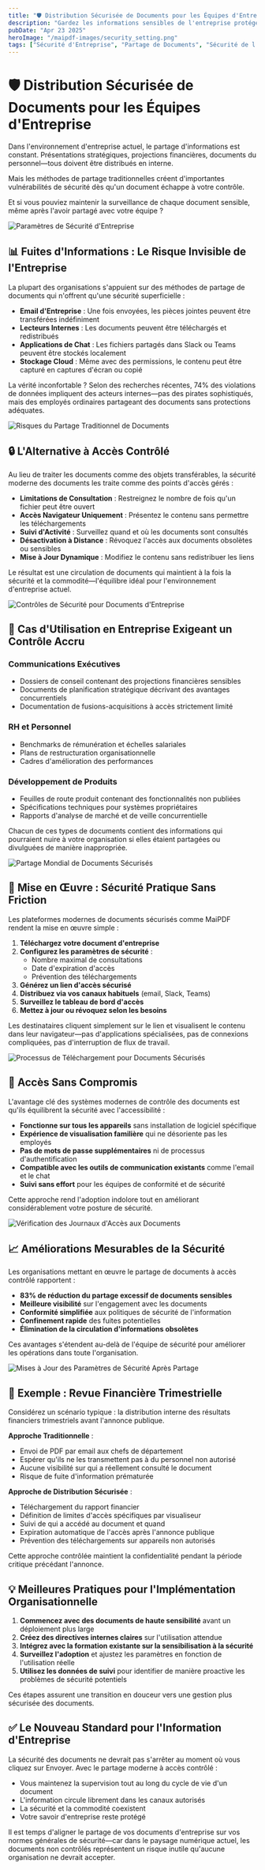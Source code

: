 ```yaml
---
title: "🛡️ Distribution Sécurisée de Documents pour les Équipes d'Entreprise"
description: "Gardez les informations sensibles de l'entreprise protégées même après leur partage. Découvrez comment les contrôles d'accès modernes vous permettent de distribuer des documents internes sans risque de transfert indésirable ou de fuites."
pubDate: "Apr 23 2025"
heroImage: "/maipdf-images/security_setting.png"
tags: ["Sécurité d'Entreprise", "Partage de Documents", "Sécurité de l'Information", "Collaboration d'Équipe"]
---
```


# 🛡️ Distribution Sécurisée de Documents pour les Équipes d'Entreprise

<div class="intro-panel">
  <p>Dans l'environnement d'entreprise actuel, le partage d'informations est constant. Présentations stratégiques, projections financières, documents du personnel—tous doivent être distribués en interne.</p>
  <p>Mais les méthodes de partage traditionnelles créent d'importantes vulnérabilités de sécurité dès qu'un document échappe à votre contrôle.</p>
  <p>Et si vous pouviez maintenir la surveillance de chaque document sensible, même après l'avoir partagé avec votre équipe ?</p>
</div>

![Paramètres de Sécurité d'Entreprise](/maipdf-images/security_level_in_pdf_setting.png)

## 📊 Fuites d'Informations : Le Risque Invisible de l'Entreprise

La plupart des organisations s'appuient sur des méthodes de partage de documents qui n'offrent qu'une sécurité superficielle :

- **Email d'Entreprise** : Une fois envoyées, les pièces jointes peuvent être transférées indéfiniment
- **Lecteurs Internes** : Les documents peuvent être téléchargés et redistribués
- **Applications de Chat** : Les fichiers partagés dans Slack ou Teams peuvent être stockés localement
- **Stockage Cloud** : Même avec des permissions, le contenu peut être capturé en captures d'écran ou copié

La vérité inconfortable ? Selon des recherches récentes, 74% des violations de données impliquent des acteurs internes—pas des pirates sophistiqués, mais des employés ordinaires partageant des documents sans protections adéquates.

![Risques du Partage Traditionnel de Documents](/maipdf-images/send_pdf_link_on_instant_mesenger.png)

## 🔒 L'Alternative à Accès Contrôlé

Au lieu de traiter les documents comme des objets transférables, la sécurité moderne des documents les traite comme des points d'accès gérés :

- **Limitations de Consultation** : Restreignez le nombre de fois qu'un fichier peut être ouvert
- **Accès Navigateur Uniquement** : Présentez le contenu sans permettre les téléchargements
- **Suivi d'Activité** : Surveillez quand et où les documents sont consultés
- **Désactivation à Distance** : Révoquez l'accès aux documents obsolètes ou sensibles
- **Mise à Jour Dynamique** : Modifiez le contenu sans redistribuer les liens

Le résultat est une circulation de documents qui maintient à la fois la sécurité et la commodité—l'équilibre idéal pour l'environnement d'entreprise actuel.

![Contrôles de Sécurité pour Documents d'Entreprise](/maipdf-images/security_setting.png)

## 💼 Cas d'Utilisation en Entreprise Exigeant un Contrôle Accru

### Communications Exécutives
- Dossiers de conseil contenant des projections financières sensibles
- Documents de planification stratégique décrivant des avantages concurrentiels
- Documentation de fusions-acquisitions à accès strictement limité

### RH et Personnel
- Benchmarks de rémunération et échelles salariales
- Plans de restructuration organisationnelle
- Cadres d'amélioration des performances

### Développement de Produits
- Feuilles de route produit contenant des fonctionnalités non publiées
- Spécifications techniques pour systèmes propriétaires
- Rapports d'analyse de marché et de veille concurrentielle

Chacun de ces types de documents contient des informations qui pourraient nuire à votre organisation si elles étaient partagées ou divulguées de manière inappropriée.

![Partage Mondial de Documents Sécurisés](/maipdf-images/share_pdf_wordwide.png)

## 🔐 Mise en Œuvre : Sécurité Pratique Sans Friction

Les plateformes modernes de documents sécurisés comme MaiPDF rendent la mise en œuvre simple :

1. **Téléchargez votre document d'entreprise**
2. **Configurez les paramètres de sécurité** :
   - Nombre maximal de consultations
   - Date d'expiration d'accès
   - Prévention des téléchargements
3. **Générez un lien d'accès sécurisé**
4. **Distribuez via vos canaux habituels** (email, Slack, Teams)
5. **Surveillez le tableau de bord d'accès**
6. **Mettez à jour ou révoquez selon les besoins**

Les destinataires cliquent simplement sur le lien et visualisent le contenu dans leur navigateur—pas d'applications spécialisées, pas de connexions compliquées, pas d'interruption de flux de travail.

![Processus de Téléchargement pour Documents Sécurisés](/maipdf-images/upload_section.png)

## 📱 Accès Sans Compromis

L'avantage clé des systèmes modernes de contrôle des documents est qu'ils équilibrent la sécurité avec l'accessibilité :

- **Fonctionne sur tous les appareils** sans installation de logiciel spécifique
- **Expérience de visualisation familière** qui ne désoriente pas les employés
- **Pas de mots de passe supplémentaires** ni de processus d'authentification
- **Compatible avec les outils de communication existants** comme l'email et le chat
- **Suivi sans effort** pour les équipes de conformité et de sécurité

Cette approche rend l'adoption indolore tout en améliorant considérablement votre posture de sécurité.

![Vérification des Journaux d'Accès aux Documents](/maipdf-images/check_pdf_open_result.png)

## 📈 Améliorations Mesurables de la Sécurité

Les organisations mettant en œuvre le partage de documents à accès contrôlé rapportent :

- **83% de réduction du partage excessif de documents sensibles**
- **Meilleure visibilité** sur l'engagement avec les documents
- **Conformité simplifiée** aux politiques de sécurité de l'information
- **Confinement rapide** des fuites potentielles
- **Élimination de la circulation d'informations obsolètes**

Ces avantages s'étendent au-delà de l'équipe de sécurité pour améliorer les opérations dans toute l'organisation.

![Mises à Jour des Paramètres de Sécurité Après Partage](/maipdf-images/pdf_change_setting_after_sent.png)

## 🔄 Exemple : Revue Financière Trimestrielle

Considérez un scénario typique : la distribution interne des résultats financiers trimestriels avant l'annonce publique.

**Approche Traditionnelle** :
- Envoi de PDF par email aux chefs de département
- Espérer qu'ils ne les transmettent pas à du personnel non autorisé
- Aucune visibilité sur qui a réellement consulté le document
- Risque de fuite d'information prématurée

**Approche de Distribution Sécurisée** :
- Téléchargement du rapport financier
- Définition de limites d'accès spécifiques par visualiseur
- Suivi de qui a accédé au document et quand
- Expiration automatique de l'accès après l'annonce publique
- Prévention des téléchargements sur appareils non autorisés

Cette approche contrôlée maintient la confidentialité pendant la période critique précédant l'annonce.

## 💡 Meilleures Pratiques pour l'Implémentation Organisationnelle

1. **Commencez avec des documents de haute sensibilité** avant un déploiement plus large
2. **Créez des directives internes claires** sur l'utilisation attendue
3. **Intégrez avec la formation existante sur la sensibilisation à la sécurité**
4. **Surveillez l'adoption** et ajustez les paramètres en fonction de l'utilisation réelle
5. **Utilisez les données de suivi** pour identifier de manière proactive les problèmes de sécurité potentiels

Ces étapes assurent une transition en douceur vers une gestion plus sécurisée des documents.

## ✅ Le Nouveau Standard pour l'Information d'Entreprise

La sécurité des documents ne devrait pas s'arrêter au moment où vous cliquez sur Envoyer. Avec le partage moderne à accès contrôlé :

- Vous maintenez la supervision tout au long du cycle de vie d'un document
- L'information circule librement dans les canaux autorisés
- La sécurité et la commodité coexistent
- Votre savoir d'entreprise reste protégé

Il est temps d'aligner le partage de vos documents d'entreprise sur vos normes générales de sécurité—car dans le paysage numérique actuel, les documents non contrôlés représentent un risque inutile qu'aucune organisation ne devrait accepter.